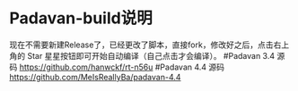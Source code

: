 # Padavan-build说明
现在不需要新建Release了，已经更改了脚本，直接fork，修改好之后，点击右上角的 Star 星星按钮即可开始自动编译（自己点击才会编译）。
#Padavan 3.4 源码
https://github.com/hanwckf/rt-n56u
#Padavan 4.4 源码
https://github.com/MeIsReallyBa/padavan-4.4
